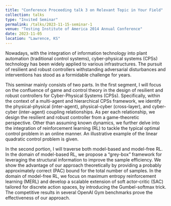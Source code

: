 ```yaml
---
title: "Conference Proceeding talk 3 on Relevant Topic in Your Field"
collection: talks
type: "Invited Seminar"
permalink: /talks/2023-11-15-seminar-1
venue: "Testing Institute of America 2014 Annual Conference"
date: 2023-11-05
location: "Lawrence, KS"
---
```


Nowadays, with the integration of information technology into plant automation (traditional control systems), cyber-physical systems (CPSs) technology has been widely applied to various infrastructures. The pursuit of resilient and robust controllers withstanding adversarial disturbances and interventions has stood as a formidable challenge for years.

This seminar mainly consists of two parts. In the first segment, I will focus on the confluence of game and control theory in the design of resilient and robust controllers for Cyber-Physical Systems (CPSs). Specifically, within the context of a multi-agent and hierarchical CPSs framework, we identify the physical-physical (inter-agent), physical-cyber (cross-layer), and cyber-cyber (inter-agent) coupling relationships. As per each relationship, we design the resilient and robust controller from a game-theoretic perspective. Other than assuming known dynamics, we further delve into the integration of reinforcement learning (RL) to tackle the typical optimal control problem in an online manner. An illustrative example of the linear quadratic control problem is given. 

In the second portion, I will traverse both model-based and model-free RL. In the domain of model-based RL, we propose a “grey-box” framework for leveraging the structural information to improve the sample efficiency. We show the advantage of our approach theoretically by providing a probably approximately correct (PAC) bound for the total number of samples. In the domain of model-free RL, we focus on maximum entropy reinforcement learning (MERL) and develop a scalable extension of soft actor-critic (SAC) tailored for discrete action spaces, by introducing the Gumbel-softmax trick. The competitive results in several OpenAI Gym benchmarks prove the effectiveness of our approach.

